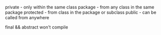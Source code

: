 private - only within the same class
package - from any class in the same package
protected - from class in the package or subclass
public - can be called from anywhere

final && abstract won't compile